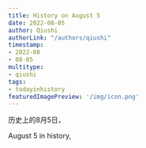 ```yaml
---
title: History on August 5
date: 2022-08-05
author: Qiushi 
authorLink: "/authors/qiushi"
timestamp: 
- 2022-08
- 08-05
multitype: 
- qiushi
tags: 
- todayinhistory
featuredImagePreview: '/img/icon.png'
---
```









历史上的8月5日，

August 5 in history, 

<!--more-->

